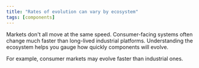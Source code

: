 ```yaml
---
title: "Rates of evolution can vary by ecosystem"
tags: [components]
---
```



Markets don't all move at the same speed. Consumer-facing systems often change much faster than long-lived industrial platforms. Understanding the ecosystem helps you gauge how quickly components will evolve.

For example, consumer markets may evolve faster than industrial ones.
